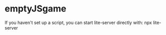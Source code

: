 # emptyJSgame

If you haven't set up a script, you can start lite-server directly with:
npx lite-server